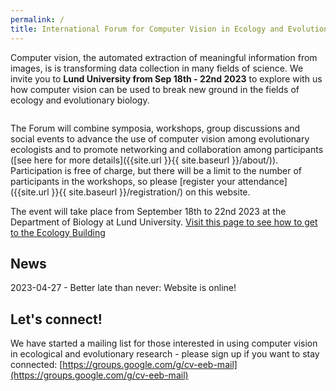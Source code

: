 ```yaml
---
permalink: / 
title: International Forum for Computer Vision in Ecology and Evolutionary Biology
---
```

Computer vision, the automated extraction of meaningful information from images, is is transforming data collection in many fields of science. We invite you to **Lund University from Sep 18th - 22nd 2023** to explore with us how computer vision can be used to break new ground in the fields of ecology and evolutionary biology. 

<img src="{{ site.url }}{{ site.baseurl }}/assets/images/header.png" alt="" class="full"><br>

The Forum will combine symposia, workshops, group discussions and social events to advance the use of computer vision among evolutionary ecologists and to promote networking and collaboration among participants ([see here for more details]({{site.url }}{{ site.baseurl }}/about/)). Participation is free of charge, but there will be a limit to the number of participants in the workshops, so please [register your attendance]({{site.url }}{{ site.baseurl }}/registration/) on this website. 

The event will take place from September 18th to 22nd 2023 at the Department of Biology at Lund University. [Visit this page to see how to get to the Ecology Building](https://www.biology.lu.se/contact/visit-us)

## News

2023-04-27 - Better late than never: Website is online!


## Let's connect!
We have started a mailing list for those interested in using computer vision in ecological and evolutionary research - please sign up if you want to stay connected: [https://groups.google.com/g/cv-eeb-mail](https://groups.google.com/g/cv-eeb-mail)
